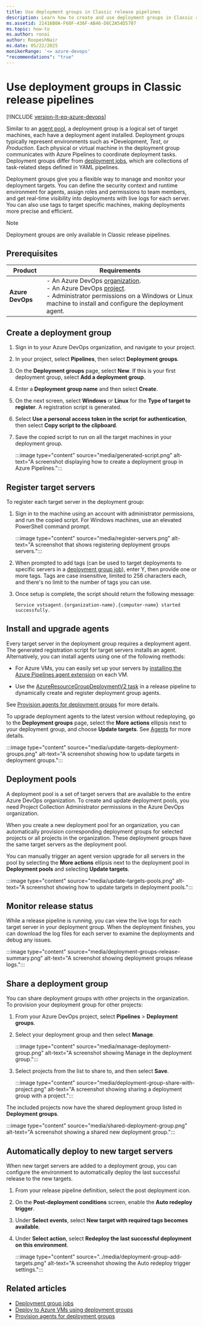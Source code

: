 ```yaml
---
title: Use deployment groups in Classic release pipelines
description: Learn how to create and use deployment groups in Classic release pipelines in Azure Pipelines.
ms.assetid: 21416B0A-F60F-436F-AB46-D6C2A54D5707
ms.topic: how-to
ms.author: ronai
author: RoopeshNair
ms.date: 05/22/2025
monikerRange: '<= azure-devops'
"recommendations": "true"
---
```


# Use deployment groups in Classic release pipelines

[!INCLUDE [version-lt-eq-azure-devops](../../../includes/version-lt-eq-azure-devops.md)]

Similar to an [agent pool](../../agents/pools-queues.md), a deployment group is a logical set of target machines, each have a deployment agent installed. Deployment groups typically represent environments such as *Development, *Test*, or *Production*. Each physical or virtual machine in the deployment group communicates with Azure Pipelines to coordinate deployment tasks. Deployment groups differ from [deployment jobs](../../process/deployment-jobs.md), which are collections of task-related steps defined in YAML pipelines.

Deployment groups give you a flexible way to manage and monitor your deployment targets. You can define the security context and runtime environment for agents, assign roles and permissions to team members, and get real-time visibility into deployments with live logs for each server. You can also use tags to target specific machines, making deployments more precise and efficient.

> [!NOTE]
> Deployment groups are only available in Classic release pipelines.

## Prerequisites

|     **Product**    |  **Requirements**  |
|--------------------|--------------------|
| **Azure DevOps**   | - An Azure DevOps [organization](../../../organizations/accounts/create-organization.md).<br>- An Azure DevOps [project](../../../organizations/projects/create-project.md).<br> - Administrator permissions on a Windows or Linux machine to install and configure the deployment agent. |

## Create a deployment group

1. Sign in to your Azure DevOps organization, and navigate to your project.

1. In your project, select **Pipelines**, then select **Deployment groups**.

1. On the **Deployment groups** page, select **New**. If this is your first deployment group, select **Add a deployment group**.
 
1. Enter a **Deployment group name** and then select **Create**.

1. On the next screen, select **Windows** or **Linux** for the **Type of target to register**. A registration script is generated.

1. Select **Use a personal access token in the script for authentication**, then select **Copy script to the clipboard**.

1. Save the copied script to run on all the target machines in your deployment group.

   :::image type="content" source="media/generated-script.png" alt-text="A screenshot displaying how to create a deployment group in Azure Pipelines.":::

## Register target servers

To register each target server in the deployment group:

1. Sign in to the machine using an account with administrator permissions, and run the copied script. For Windows machines, use an elevated PowerShell command prompt.

   :::image type="content" source="media/register-servers.png" alt-text="A screenshot that shows registering deployment groups servers.":::

1. When prompted to add tags (can be used to target deployments to specific servers in a [deployment group job](../../process/deployment-group-phases.md)), enter Y, then provide one or more tags. Tags are case insensitive, limited to 256 characters each, and there's no limit to the number of tags you can use.

1. Once setup is complete, the script should return the following message:

    ```
    Service vstsagent.{organization-name}.{computer-name} started successfully.
    ```

## Install and upgrade agents

Every target server in the deployment group requires a deployment agent. The generated registration script for target servers installs an agent. Alternatively, you can install agents using one of the following methods:

- For Azure VMs, you can easily set up your servers by [installing the Azure Pipelines agent extension](./howto-provision-deployment-group-agents.md#install-the-azure-pipelines-agent-azure-vm-extension) on each VM.

- Use the [AzureResourceGroupDeploymentV2 task](./howto-provision-deployment-group-agents.md#use-the-azureresourcegroupdeploymentv2-task) in a release pipeline to dynamically create and register deployment group agents.

See [Provision agents for deployment groups](howto-provision-deployment-group-agents.md) for more details.

To upgrade deployment agents to the latest version without redeploying, go to the **Deployment groups** page, select the **More actions** ellipsis next to your deployment group, and choose **Update targets**. See [Agents](../../agents/agents.md) for more details.

:::image type="content" source="media/update-targets-deployment-groups.png" alt-text="A screenshot showing how to update targets in deployment groups.":::

## Deployment pools

A deployment pool is a set of target servers that are available to the entire Azure DevOps organization. To create and update deployment pools, you need Project Collection Administrator permissions in the Azure DevOps organization.

When you create a new deployment pool for an organization, you can automatically provision corresponding deployment groups for selected projects or all projects in the organization. These deployment groups have the same target servers as the deployment pool.

You can manually trigger an agent version upgrade for all servers in the pool by selecting the **More actions** ellipsis next to the deployment pool in **Deployment pools** and selecting **Update targets**.

:::image type="content" source="media/update-targets-pools.png" alt-text="A screenshot showing how to update targets in deployment pools.":::

## Monitor release status

While a release pipeline is running, you can view the live logs for each target server in your deployment group. When the deployment finishes, you can download the log files for each server to examine the deployments and debug any issues.

:::image type="content" source="media/deployment-groups-release-summary.png" alt-text="A screenshot showing deployment groups release logs.":::

## Share a deployment group

You can share deployment groups with other projects in the organization. To provision your deployment group for other projects:

1. From your Azure DevOps project, select **Pipelines** > **Deployment groups**.

1. Select your deployment group and then select **Manage**.

   :::image type="content" source="media/manage-deployment-group.png" alt-text="A screenshot showing Manage in the deployment group.":::

1. Select projects from the list to share to, and then select **Save**.

   :::image type="content" source="media/deployment-group-share-with-project.png" alt-text="A screenshot showing sharing a deployment group with a project.":::

The included projects now have the shared deployment group listed in **Deployment groups**.

:::image type="content" source="media/shared-deployment-group.png" alt-text="A screenshot showing a shared new deployment group.":::

## Automatically deploy to new target servers

When new target servers are added to a deployment group, you can configure the environment to automatically deploy the last successful release to the new targets.

1. From your release pipeline definition, select the post deployment icon.
1. On the **Post-deployment conditions** screen, enable the **Auto redeploy trigger**.
1. Under **Select events**, select **New target with required tags becomes available**.
1. Under **Select action**, select **Redeploy the last successful deployment on this environment**.

   :::image type="content" source="../media/deployment-group-add-targets.png" alt-text="A screenshot showing the Auto redeploy trigger settings.":::

## Related articles

- [Deployment group jobs](../../process/deployment-group-phases.md)
- [Deploy to Azure VMs using deployment groups](./deploying-azure-vms-deployment-groups.md)
- [Provision agents for deployment groups](./howto-provision-deployment-group-agents.md)

